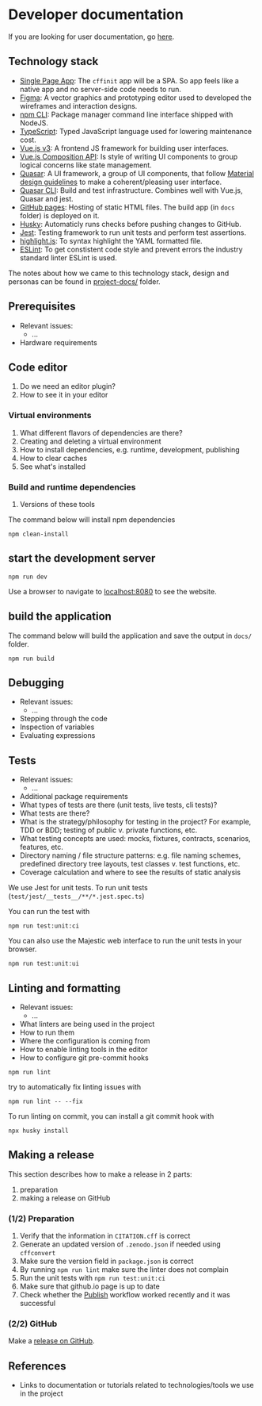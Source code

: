 # Developer documentation

If you are looking for user documentation, go [here](README.md).

## Technology stack

- [Single Page App](https://en.wikipedia.org/wiki/Single-page_application): The `cffinit` app will be a SPA. So app feels like a native app and no server-side code needs to run.
- [Figma](https://www.figma.com/): A vector graphics and prototyping editor used to developed the wireframes and interaction designs.
- [npm CLI](https://docs.npmjs.com/cli/v7): Package manager command line interface shipped with NodeJS.
- [TypeScript](https://www.typescriptlang.org/): Typed JavaScript language used for lowering maintenance cost.
- [Vue.js v3](https://v3.vuejs.org/): A frontend JS framework for building user interfaces.
- [Vue.js Composition API](https://v3.vuejs.org/guide/composition-api-introduction.html): Is style of writing UI components to group logical concerns like state management.
- [Quasar](https://quasar.dev/): A UI framework, a group of UI components, that follow [Material design guidelines](https://material.io/design) to make a coherent/pleasing user interface.
- [Quasar CLI](https://quasar.dev/quasar-cli): Build and test infrastructure. Combines well with Vue.js, Quasar and jest.
- [GitHub pages](https://pages.github.com/): Hosting of static HTML files. The build app (in `docs` folder) is deployed on it.
- [Husky](https://typicode.github.io/husky/#/): Automaticly runs checks before pushing changes to GitHub.
- [Jest](https://jestjs.io/): Testing framework to run unit tests and perform test assertions.
- [highlight.js](https://highlightjs.org/): To syntax highlight the YAML formatted file.
- [ESLint](https://eslint.org/): To get constistent code style and prevent errors the industry standard linter ESLint is used.

The notes about how we came to this technology stack, design and personas can be found in [project-docs/](project-docs/) folder.

## Prerequisites

- Relevant issues:
  - ...
- Hardware requirements

## Code editor

1. Do we need an editor plugin?
1. How to see it in your editor

### Virtual environments

1. What different flavors of dependencies are there?
1. Creating and deleting a virtual environment
1. How to install dependencies, e.g. runtime, development, publishing
1. How to clear caches
1. See what's installed

### Build and runtime dependencies

1. Versions of these tools

The command below will install npm dependencies

```shell
npm clean-install
```


## start the development server

```shell
npm run dev
```

Use a browser to navigate to [localhost:8080](http://localhost:8080/) to see the website.

## build the application

The command below will build the application and save the output in `docs/` folder.

```shell
npm run build
```

## Debugging

- Relevant issues:
  - ...
- Stepping through the code
- Inspection of variables
- Evaluating expressions

## Tests

- Relevant issues:
  - ...
- Additional package requirements
- What types of tests are there (unit tests, live tests, cli tests)?
- What tests are there?
- What is the strategy/philosophy for testing in the project? For example, TDD or BDD; testing of public v. private functions, etc.
- What testing concepts are used: mocks, fixtures, contracts, scenarios, features, etc.
- Directory naming / file structure patterns: e.g. file naming schemes, predefined directory tree layouts, test classes v. test functions, etc.
- Coverage calculation and where to see the results of static analysis

We use Jest for unit tests. To run unit tests (`test/jest/__tests__/**/*.jest.spec.ts`)

You can run the test with

```shell
npm run test:unit:ci
```

You can also use the Majestic web interface to run the unit tests in your browser.

```shell
npm run test:unit:ui
```

## Linting and formatting

- Relevant issues:
  - ...
- What linters are being used in the project
- How to run them
- Where the configuration is coming from
- How to enable linting tools in the editor
- How to configure git pre-commit hooks

```shell
npm run lint
```

try to automatically fix linting issues with

```shell
npm run lint -- --fix
```

To run linting on commit, you can install a git commit hook with

```shell
npx husky install
```

## Making a release

This section describes how to make a release in 2 parts:

1. preparation
1. making a release on GitHub

### (1/2) Preparation

1. Verify that the information in `CITATION.cff` is correct
2. Generate an updated version of `.zenodo.json` if needed using `cffconvert`
3. Make sure the version field in `package.json` is correct 
4. By running `npm run lint` make sure the linter does not complain
5. Run the unit tests with `npm run test:unit:ci`
6. Make sure that github.io page is up to date
7. Check whether the [Publish](https://github.com/citation-file-format/cff-initializer-javascript/actions/workflows/publish.yml) workflow worked recently and it was successful

### (2/2) GitHub

Make a [release on GitHub](https://github.com/citation-file-format/cff-initializer-javascript/releases/new).

## References

- Links to documentation or tutorials related to
technologies/tools we use in the project
